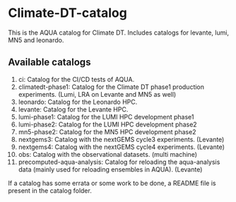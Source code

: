 # Climate-DT-catalog

This is the AQUA catalog for Climate DT. Includes catalogs for levante, lumi, MN5 and leonardo. 

## Available catalogs

1. ci: Catalog for the CI/CD tests of AQUA.
2. climatedt-phase1: Catalog for the Climate DT phase1 production experiments. (Lumi, LRA on Levante and MN5 as well)
3. leonardo: Catalog for the Leonardo HPC.
4. levante: Catalog for the Levante HPC.
5. lumi-phase1: Catalog for the LUMI HPC development phase1
6. lumi-phase2: Catalog for the LUMI HPC development phase2
7. mn5-phase2: Catalog for the MN5 HPC development phase2
8. nextgems3: Catalog with the nextGEMS cycle3 experiments. (Levante)
9. nextgems4: Catalog with the nextGEMS cycle4 experiments. (Levante)
10. obs: Catalog with the observational datasets. (multi machine)
11. precomputed-aqua-analysis: Catalog for reloading the aqua-analysis data (mainly used for reloading ensembles in AQUA). (Levante) 

If a catalog has some errata or some work to be done, a README file is present in the catalog folder.
